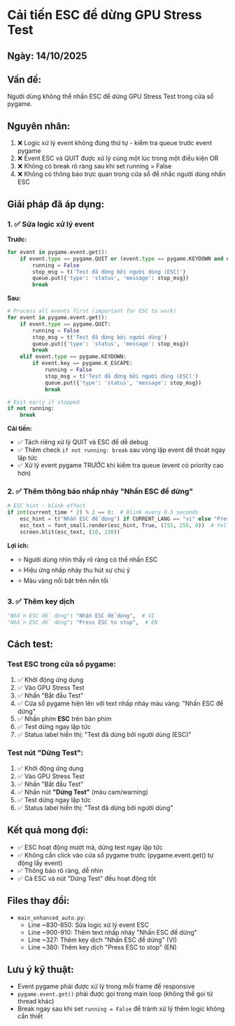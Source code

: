# Cải tiến ESC để dừng GPU Stress Test

## Ngày: 14/10/2025

## Vấn đề:
Người dùng không thể nhấn ESC để dừng GPU Stress Test trong cửa sổ pygame.

## Nguyên nhân:
1. ❌ Logic xử lý event không đúng thứ tự - kiểm tra queue trước event pygame
2. ❌ Event ESC và QUIT được xử lý cùng một lúc trong một điều kiện OR
3. ❌ Không có break rõ ràng sau khi set running = False
4. ❌ Không có thông báo trực quan trong cửa sổ để nhắc người dùng nhấn ESC

## Giải pháp đã áp dụng:

### 1. ✅ Sửa logic xử lý event
**Trước:**
```python
for event in pygame.event.get():
    if event.type == pygame.QUIT or (event.type == pygame.KEYDOWN and event.key == pygame.K_ESCAPE):
        running = False
        stop_msg = t('Test đã dừng bởi người dùng (ESC)')
        queue.put({'type': 'status', 'message': stop_msg})
        break
```

**Sau:**
```python
# Process all events first (important for ESC to work)
for event in pygame.event.get():
    if event.type == pygame.QUIT:
        running = False
        stop_msg = t('Test đã dừng bởi người dùng')
        queue.put({'type': 'status', 'message': stop_msg})
        break
    elif event.type == pygame.KEYDOWN:
        if event.key == pygame.K_ESCAPE:
            running = False
            stop_msg = t('Test đã dừng bởi người dùng (ESC)')
            queue.put({'type': 'status', 'message': stop_msg})
            break

# Exit early if stopped
if not running:
    break
```

**Cải tiến:**
- ✅ Tách riêng xử lý QUIT và ESC để dễ debug
- ✅ Thêm check `if not running: break` sau vòng lặp event để thoát ngay lập tức
- ✅ Xử lý event pygame TRƯỚC khi kiểm tra queue (event có priority cao hơn)

### 2. ✅ Thêm thông báo nhấp nháy "Nhấn ESC để dừng"
```python
# ESC hint - blink effect
if int(current_time * 2) % 2 == 0:  # Blink every 0.5 seconds
    esc_hint = t("Nhấn ESC để dừng") if CURRENT_LANG == "vi" else "Press ESC to stop"
    esc_text = font_small.render(esc_hint, True, (255, 255, 0))  # Yellow color
    screen.blit(esc_text, (10, 130))
```

**Lợi ích:**
- ⭐ Người dùng nhìn thấy rõ ràng có thể nhấn ESC
- ⭐ Hiệu ứng nhấp nháy thu hút sự chú ý
- ⭐ Màu vàng nổi bật trên nền tối

### 3. ✅ Thêm key dịch
```python
"Nhấn ESC để dừng": "Nhấn ESC để dừng",  # VI
"Nhấn ESC để dừng": "Press ESC to stop",  # EN
```

## Cách test:

### Test ESC trong cửa sổ pygame:
1. ✅ Khởi động ứng dụng
2. ✅ Vào GPU Stress Test
3. ✅ Nhấn "Bắt đầu Test"
4. ✅ Cửa sổ pygame hiện lên với text nhấp nháy màu vàng: "Nhấn ESC để dừng"
5. ✅ Nhấn phím **ESC** trên bàn phím
6. ✅ Test dừng ngay lập tức
7. ✅ Status label hiển thị: "Test đã dừng bởi người dùng (ESC)"

### Test nút "Dừng Test":
1. ✅ Khởi động ứng dụng
2. ✅ Vào GPU Stress Test
3. ✅ Nhấn "Bắt đầu Test"
4. ✅ Nhấn nút **"Dừng Test"** (màu cam/warning)
5. ✅ Test dừng ngay lập tức
6. ✅ Status label hiển thị: "Test đã dừng bởi người dùng"

## Kết quả mong đợi:
- ✅ ESC hoạt động mượt mà, dừng test ngay lập tức
- ✅ Không cần click vào cửa sổ pygame trước (pygame.event.get() tự động lấy event)
- ✅ Thông báo rõ ràng, dễ nhìn
- ✅ Cả ESC và nút "Dừng Test" đều hoạt động tốt

## Files thay đổi:
- `main_enhanced_auto.py`:
  - Line ~830-850: Sửa logic xử lý event ESC
  - Line ~900-910: Thêm text nhấp nháy "Nhấn ESC để dừng"
  - Line ~327: Thêm key dịch "Nhấn ESC để dừng" (VI)
  - Line ~380: Thêm key dịch "Press ESC to stop" (EN)

## Lưu ý kỹ thuật:
- Event pygame phải được xử lý trong mỗi frame để responsive
- `pygame.event.get()` phải được gọi trong main loop (không thể gọi từ thread khác)
- Break ngay sau khi set `running = False` để tránh xử lý thêm logic không cần thiết
